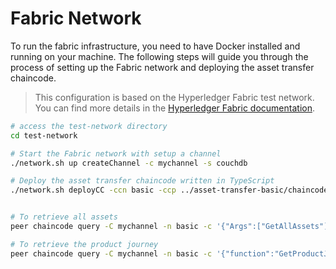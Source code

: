 # Fabric Network 

To run the fabric infrastructure, you need to have Docker installed and running on your machine. The following steps will guide you through the process of setting up the Fabric network and deploying the asset transfer chaincode.

> This configuration is based on the Hyperledger Fabric test network. You can find more details in the [Hyperledger Fabric documentation](https://hyperledger-fabric.readthedocs.io/en/latest/test_network.html).

```bash
# access the test-network directory
cd test-network

# Start the Fabric network with setup a channel
./network.sh up createChannel -c mychannel -s couchdb

# Deploy the asset transfer chaincode written in TypeScript
./network.sh deployCC -ccn basic -ccp ../asset-transfer-basic/chaincode-typescript -ccl typescript -c mychannel


# To retrieve all assets
peer chaincode query -C mychannel -n basic -c '{"Args":["GetAllAssets"]}'

# To retrieve the product journey
peer chaincode query -C mychannel -n basic -c '{"function":"GetProductJourney","Args":["<product-batch-id>","<shipment-id>","<user-id>"]}'

```